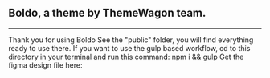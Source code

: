 ## Boldo, a theme by ThemeWagon team.

---

Thank you for using Boldo See the "public" folder, you will find everything ready to use there. If you want to use the gulp based workflow, cd to this directory in your terminal and run this command: npm i && gulp
Get the figma design file here:

<!-- [https://www.figma.com/community/file/iVtJJapAlfDQJLcDedSwMm] -->

